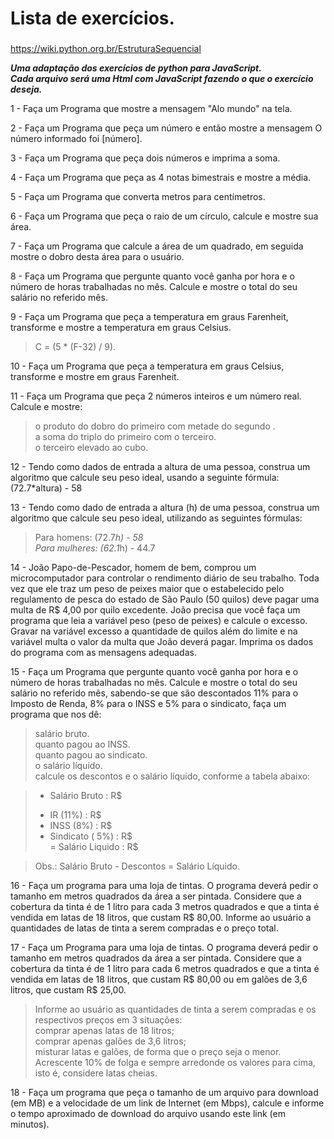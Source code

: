 # Lista de exercícios.
### 

https://wiki.python.org.br/EstruturaSequencial

***Uma adaptação dos exercícios de python para JavaScript.***  
***Cada arquivo será uma Html com JavaScript fazendo o que o exercício deseja.***  


1 - Faça um Programa que mostre a mensagem "Alo mundo" na tela.  

2 - Faça um Programa que peça um número e então mostre a mensagem O número informado foi [número].  

3 - Faça um Programa que peça dois números e imprima a soma.  

4 - Faça um Programa que peça as 4 notas bimestrais e mostre a média.  

5 - Faça um Programa que converta metros para centímetros.  

6 - Faça um Programa que peça o raio de um círculo, calcule e mostre sua área.  

7 - Faça um Programa que calcule a área de um quadrado, em seguida mostre o dobro desta área para o usuário.  

8 - Faça um Programa que pergunte quanto você ganha por hora e o número de horas trabalhadas no mês. Calcule e mostre o total do seu salário no referido mês.  

9 - Faça um Programa que peça a temperatura em graus Farenheit, transforme e mostre a temperatura em graus Celsius.
> C = (5 * (F-32) / 9). 

10 - Faça um Programa que peça a temperatura em graus Celsius, transforme e mostre em graus Farenheit.  

11 - Faça um Programa que peça 2 números inteiros e um número real. Calcule e mostre:  
> o produto do dobro do primeiro com metade do segundo .  
> a soma do triplo do primeiro com o terceiro.  
> o terceiro elevado ao cubo.  

12 - Tendo como dados de entrada a altura de uma pessoa, construa um algoritmo que calcule seu peso ideal, usando a seguinte fórmula: (72.7*altura) - 58  

13 - Tendo como dado de entrada a altura (h) de uma pessoa, construa um algoritmo que calcule seu peso ideal, utilizando as seguintes fórmulas:  
> Para homens: (72.7*h) - 58  
> Para mulheres: (62.1*h) - 44.7  

14 - João Papo-de-Pescador, homem de bem, comprou um microcomputador para controlar o rendimento diário de seu trabalho. Toda vez que ele traz um peso de peixes maior que o estabelecido pelo regulamento de pesca do estado de São Paulo (50 quilos) deve pagar uma multa de R$ 4,00 por quilo excedente. João precisa que você faça um programa que leia a variável peso (peso de peixes) e calcule o excesso. Gravar na variável excesso a quantidade de quilos além do limite e na variável multa o valor da multa que João deverá pagar. Imprima os dados do programa com as mensagens adequadas.  

15 - Faça um Programa que pergunte quanto você ganha por hora e o número de horas trabalhadas no mês. Calcule e mostre o total do seu salário no referido mês, sabendo-se que são descontados 11% para o Imposto de Renda, 8% para o INSS e 5% para o sindicato, faça um programa que nos dê:  
> salário bruto.  
> quanto pagou ao INSS.  
> quanto pagou ao sindicato.  
> o salário líquido.  
> calcule os descontos e o salário líquido, conforme a tabela abaixo:  

> + Salário Bruto : R$  
> - IR (11%) : R$  
> - INSS (8%) : R$  
> - Sindicato ( 5%) : R$  
> = Salário Liquido : R$  

> Obs.: Salário Bruto - Descontos = Salário Líquido.  

16 - Faça um programa para uma loja de tintas. O programa deverá pedir o tamanho em metros quadrados da área a ser pintada. Considere que a cobertura da tinta é de 1 litro para cada 3 metros quadrados e que a tinta é vendida em latas de 18 litros, que custam R$ 80,00. Informe ao usuário a quantidades de latas de tinta a serem compradas e o preço total.  

17 - Faça um Programa para uma loja de tintas. O programa deverá pedir o tamanho em metros quadrados da área a ser pintada. Considere que a cobertura da tinta é de 1 litro para cada 6 metros quadrados e que a tinta é vendida em latas de 18 litros, que custam R$ 80,00 ou em galões de 3,6 litros, que custam R$ 25,00.  
> Informe ao usuário as quantidades de tinta a serem compradas e os respectivos preços em 3 situações:  
> comprar apenas latas de 18 litros;  
> comprar apenas galões de 3,6 litros;  
> misturar latas e galões, de forma que o preço seja o menor. Acrescente 10% de folga e sempre arredonde os valores para cima, isto é, considere latas cheias.  

18 - Faça um programa que peça o tamanho de um arquivo para download (em MB) e a velocidade de um link de Internet (em Mbps), calcule e informe o tempo aproximado de download do arquivo usando este link (em minutos).  
